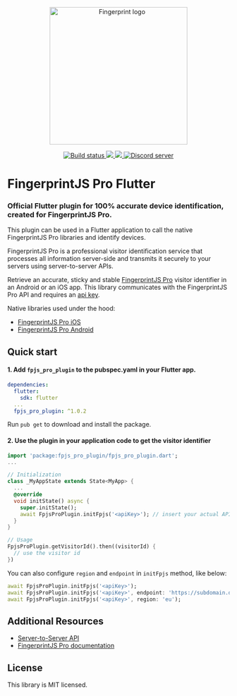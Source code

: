 <p align="center">
  <a href="https://fingerprint.com">
    <picture>
     <source media="(prefers-color-scheme: dark)" srcset="https://github.com/fingerprintjs/fingerprintjs-pro-flutter/blob/main/logo_light.svg" />
     <source media="(prefers-color-scheme: light)" srcset="https://github.com/fingerprintjs/fingerprintjs-pro-flutter/blob/main/logo_dark.svg" />
     <img src="https://github.com/fingerprintjs/fingerprintjs-pro-flutter/blob/main/logo_dark.svg" alt="Fingerprint logo" width="312px" />
   </picture>
  </a>
</p>
<p align="center">
  <a href="https://github.com/fingerprintjs/fingerprintjs-pro-flutter/actions/workflows/ci.yml">
    <img src="https://github.com/fingerprintjs/fingerprintjs-pro-flutter/actions/workflows/ci.yml/badge.svg" alt="Build status">
  </a>
  <a href="https://pub.dev/packages/fpjs_pro_plugin">
    <img src="https://img.shields.io/pub/v/fpjs_pro_plugin.svg"/>
  </a>
  <a href="https://opensource.org/licenses/MIT">
    <img src="https://img.shields.io/:license-mit-blue.svg?style=flat"/>
  </a>
  <a href="https://discord.gg/39EpE2neBg">
    <img src="https://img.shields.io/discord/852099967190433792?style=logo&label=Discord&logo=Discord&logoColor=white" alt="Discord server">
  </a>
</p>

# FingerprintJS Pro Flutter
### Official Flutter plugin for 100% accurate device identification, created for FingerprintJS Pro.

This plugin can be used in a Flutter application to call the native FingerprintJS Pro libraries and identify devices.

FingerprintJS Pro is a professional visitor identification service that processes all information server-side and transmits it securely to your servers using server-to-server APIs.

Retrieve an accurate, sticky and stable [FingerprintJS Pro](https://fingerprint.com/) visitor identifier in an Android or an iOS app. This library communicates with the FingerprintJS Pro API and requires an [api key](https://dev.fingerprint.com/docs). 

Native libraries used under the hood:
- [FingerprintJS Pro iOS](https://github.com/fingerprintjs/fingerprintjs-pro-ios)
- [FingerprintJS Pro Android](https://github.com/fingerprintjs/fingerprintjs-pro-android)


## Quick start

#### 1. Add `fpjs_pro_plugin` to the pubspec.yaml in your Flutter app.


```yaml
dependencies:
  flutter:
    sdk: flutter
  ...
  fpjs_pro_plugin: ^1.0.2
```

Run `pub get` to download and install the package.

#### 2. Use the plugin in your application code to get the visitor identifier

```dart
import 'package:fpjs_pro_plugin/fpjs_pro_plugin.dart';
...

// Initialization
class _MyAppState extends State<MyApp> {
  ...
  @override
  void initState() async {
    super.initState();
    await FpjsProPlugin.initFpjs('<apiKey>'); // insert your actual API key here
  }
}

// Usage
FpjsProPlugin.getVisitorId().then((visitorId) {
  // use the visitor id
})
```

You can also configure `region` and `endpoint` in `initFpjs` method, like below:
```dart
await FpjsProPlugin.initFpjs('<apiKey>');
await FpjsProPlugin.initFpjs('<apiKey>', endpoint: 'https://subdomain.domain.com');
await FpjsProPlugin.initFpjs('<apiKey>', region: 'eu');
```

## Additional Resources
- [Server-to-Server API](https://dev.fingerprint.com/docs/server-api)
- [FingerprintJS Pro documentation](https://dev.fingerprint.com/docs)

## License
This library is MIT licensed.

